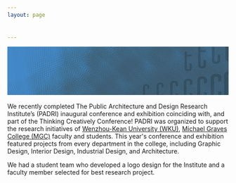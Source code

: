 ```yaml
---
layout: page


---
```


![](assets/2021PADRIBackground-00a_.png)


We recently completed The Public Architecture and Design Research Institute’s (PADRI) inaugural conference and exhibition coinciding with, and part of the Thinking Creatively Conference! PADRI was organized to support the research initiatives of [Wenzhou-Kean University (WKU)](wku.edu.cn), [Michael Graves College (MGC)](http://design.wku.edu.cn/) faculty and students. This year's conference and exhibition featured projects from every department in the college, including Graphic Design, Interior Design, Industrial Design, and Architecture.

We had a student team who developed a logo design for the Institute and a faculty member selected for best research project.
